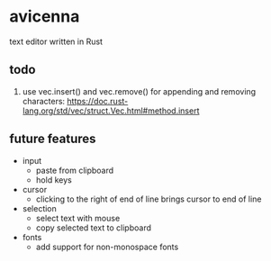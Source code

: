 # avicenna
text editor written in Rust

## todo
1. use vec.insert() and vec.remove() for appending and removing characters: https://doc.rust-lang.org/std/vec/struct.Vec.html#method.insert

## future features
- input
  - paste from clipboard
  - hold keys
- cursor
  - clicking to the right of end of line brings cursor to end of line
- selection
  - select text with mouse
  - copy selected text to clipboard
- fonts
  - add support for non-monospace fonts